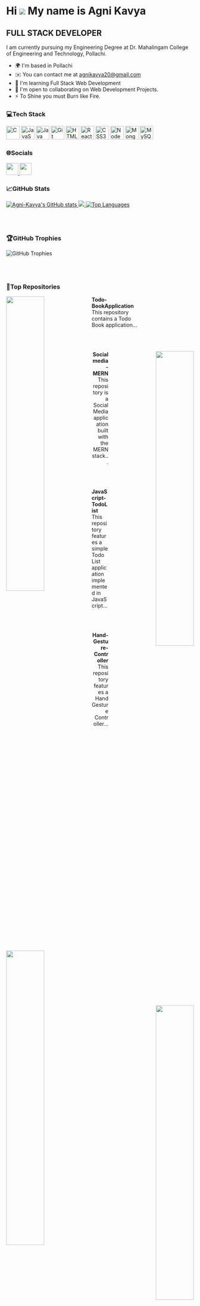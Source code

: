 # Hi ![](https://user-images.githubusercontent.com/18350557/176309783-0785949b-9127-417c-8b55-ab5a4333674e.gif) My name is Agni Kavya
## FULL STACK DEVELOPER

I am currently pursuing my Engineering Degree at Dr. Mahalingam College of Engineering and Technology, Pollachi.

* 🌍 I'm based in Pollachi
* ✉️ You can contact me at [agnikavya20@gmail.com](mailto:agnikavya20@gmail.com)
* 🧠 I'm learning Full Stack Web Development
* 🤝 I'm open to collaborating on Web Development Projects.
* ⚡ To Shine you must Burn like Fire.

###  💻Tech Stack
<p align="left">
  <a href="https://docs.microsoft.com/en-us/cpp/?view=msvc-170" target="_blank" rel="noreferrer"><img src="https://raw.githubusercontent.com/danielcranney/readme-generator/main/public/icons/skills/c-colored.svg" width="36" height="36" alt="C" /></a>
  <a href="https://developer.mozilla.org/en-US/docs/Web/JavaScript" target="_blank" rel="noreferrer"><img src="https://raw.githubusercontent.com/danielcranney/readme-generator/main/public/icons/skills/javascript-colored.svg" width="36" height="36" alt="JavaScript" /></a>
  <a href="https://www.oracle.com/java/" target="_blank" rel="noreferrer"><img src="https://raw.githubusercontent.com/danielcranney/readme-generator/main/public/icons/skills/java-colored.svg" width="36" height="36" alt="Java" /></a>
  <a href="https://git-scm.com/" target="_blank" rel="noreferrer"><img src="https://raw.githubusercontent.com/danielcranney/readme-generator/main/public/icons/skills/git-colored.svg" width="36" height="36" alt="Git" /></a>
  <a href="https://developer.mozilla.org/en-US/docs/Glossary/HTML5" target="_blank" rel="noreferrer"><img src="https://raw.githubusercontent.com/danielcranney/readme-generator/main/public/icons/skills/html5-colored.svg" width="36" height="36" alt="HTML5" /></a>
  <a href="https://reactjs.org/" target="_blank" rel="noreferrer"><img src="https://raw.githubusercontent.com/danielcranney/readme-generator/main/public/icons/skills/react-colored.svg" width="36" height="36" alt="React" /></a>
  <a href="https://www.w3.org/TR/CSS/#css" target="_blank" rel="noreferrer"><img src="https://raw.githubusercontent.com/danielcranney/readme-generator/main/public/icons/skills/css3-colored.svg" width="36" height="36" alt="CSS3" /></a>
  <a href="https://nodejs.org/en/" target="_blank" rel="noreferrer"><img src="https://raw.githubusercontent.com/danielcranney/readme-generator/main/public/icons/skills/nodejs-colored.svg" width="36" height="36" alt="NodeJS" /></a>
  <a href="https://www.mongodb.com/" target="_blank" rel="noreferrer"><img src="https://raw.githubusercontent.com/danielcranney/readme-generator/main/public/icons/skills/mongodb-colored.svg" width="36" height="36" alt="MongoDB" /></a>
  <a href="https://www.mysql.com/" target="_blank" rel="noreferrer"><img src="https://raw.githubusercontent.com/danielcranney/readme-generator/main/public/icons/skills/mysql-colored.svg" width="36" height="36" alt="MySQL" /></a>
</p>

###  🌐Socials
<p align="left">
  <a href="https://www.github.com/Agni-Kavya" target="_blank" rel="noreferrer">
    <img src="https://raw.githubusercontent.com/danielcranney/readme-generator/main/public/icons/socials/github.svg" width="32" height="32" />
  </a>
  <a href="https://www.linkedin.com/in/agni-kavya-684478248/" target="_blank" rel="noreferrer">
    <img src="https://raw.githubusercontent.com/danielcranney/readme-generator/main/public/icons/socials/linkedin.svg" width="32" height="32" />
  </a>
</p>

### 📈GitHub Stats

<a href="http://www.github.com/Agni-Kavya">
  <img src="https://github-readme-stats.vercel.app/api?username=Agni-Kavya&show_icons=true&hide=&count_private=true&title_color=0891b2&text_color=ffffff&icon_color=0891b2&bg_color=1c1917&hide_border=true&show_icons=true" alt="Agni-Kavya's GitHub stats" />
</a>

<a href="http://www.github.com/Agni-Kavya">
  <img src="https://github-readme-streak-stats.herokuapp.com/?user=Agni-Kavya&stroke=ffffff&background=1c1917&ring=0891b2&fire=0891b2&currStreakNum=ffffff&currStreakLabel=0891b2&sideNums=ffffff&sideLabels=ffffff&dates=ffffff&hide_border=true" />
</a>

<a href="https://github.com/Agni-Kavya" align="left">
  <img src="https://github-readme-stats.vercel.app/api/top-langs/?username=Agni-Kavya&langs_count=10&title_color=0891b2&text_color=ffffff&icon_color=0891b2&bg_color=1c1917&hide_border=true&locale=en&custom_title=Top%20%Languages" alt="Top Languages" />
</a>

<br /><br />
###  🏆GitHub Trophies 
![GitHub Trophies](https://github-profile-trophy.vercel.app/?username=Agni-Kavya&theme=onedark&column=7)

<br/><br/>

### 🚀Top Repositories

<div width="100%" align="center">
  <a href="https://github.com/Agni-Kavya/Todo-BookApplication" align="left">
    <img align="left" width="45%" src="https://github-readme-stats.vercel.app/api/pin/?username=Agni-Kavya&repo=Todo-BookApplication&title_color=0891b2&text_color=ffffff&icon_color=0891b2&bg_color=1c1917&hide_border=true&locale=en" />
  </a>
  <div align="left" style="width:45%;">
    <p><strong>Todo-BookApplication</strong><br/>This repository contains a Todo Book application...</p>
  </div>
</div>
<br /><br />

<div width="100%" align="center">
  <a href="https://github.com/Agni-Kavya/Socialmedia-MERN" align="right">
    <img align="right" width="45%" src="https://github-readme-stats.vercel.app/api/pin/?username=Agni-Kavya&repo=Socialmedia-MERN&title_color=0891b2&text_color=ffffff&icon_color=0891b2&bg_color=1c1917&hide_border=true&locale=en" />
  </a>
  <div align="right" style="width:45%;">
    <p><strong>Socialmedia-MERN</strong><br/>This repository is a Social Media application built with the MERN stack...</p>
  </div>
</div>
<br /><br />

<div width="100%" align="center">
  <a href="https://github.com/Agni-Kavya/JavaScript-TodoList" align="left">
    <img align="left" width="45%" src="https://github-readme-stats.vercel.app/api/pin/?username=Agni-Kavya&repo=JavaScript-TodoList&title_color=0891b2&text_color=ffffff&icon_color=0891b2&bg_color=1c1917&hide_border=true&locale=en" />
  </a>
  <div align="left" style="width:45%;">
    <p><strong>JavaScript-TodoList</strong><br/>This repository features a simple Todo List application implemented in JavaScript...</p>
  </div>
</div>
<br /><br />

<div width="100%" align="center">
  <a href="https://github.com/Agni-Kavya/Hand-Gesture-Controller" align="right">
    <img align="right" width="45%" src="https://github-readme-stats.vercel.app/api/pin/?username=Agni-Kavya&repo=Hand-Gesture-Controller&title_color=0891b2&text_color=ffffff&icon_color=0891b2&bg_color=1c1917&hide_border=true&locale=en" />
  </a>
  <div align="right" style="width:45%;">
    <p><strong>Hand-Gesture-Controller</strong><br/>This repository features a Hand Gesture Controller...</p>
  </div>
</div>
<br /><br />

<div width="100%" align="center">
  <a href="https://github.com/Agni-Kavya/Todolist-MERN" align="center">
    <img align="center" width="45%" src="https://github-readme-stats.vercel.app/api/pin/?username=Agni-Kavya&repo=Todolist-MERN&title_color=0891b2&text_color=ffffff&icon_color=0891b2&bg_color=1c1917&hide_border=true&locale=en" />
  </a>
  <div align="center" style="width:45%;">
    <p><strong>Todolist-MERN</strong><br/>This repository is a Todo List application built with the MERN stack...</p>
  </div>
</div>


### 💬Random Developer Quote
[![Readme Quotes](https://quotes-github-readme.vercel.app/api?type=horizontal&theme=dark&quote=The%20best%20error%20message%20is%20the%20one%20that%20never%20shows%20up.&author=Thomas%20Fuchs&border=true)](https://github.com/piyushsuthar/github-readme-quotes)

